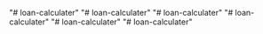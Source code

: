 "# loan-calculater" 
"# loan-calculater" 
"# loan-calculater" 
"# loan-calculater" 
"# loan-calculater" 
"# loan-calculater" 
